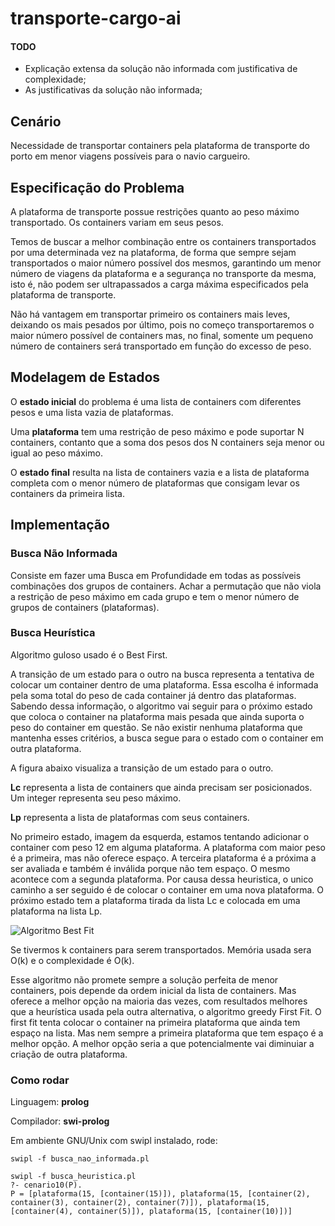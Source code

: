 transporte-cargo-ai
===================


#### TODO
- Explicação extensa da solução não informada com justificativa de complexidade;
- As justificativas da solução não informada;

## Cenário
  
Necessidade de transportar containers pela plataforma de transporte do porto
em menor viagens possíveis para o navio cargueiro.

## Especificação do Problema

A plataforma de transporte possue restrições quanto ao peso máximo
transportado. Os containers variam em seus pesos.

Temos de buscar a melhor combinação entre os containers transportados por
uma determinada vez na plataforma, de forma que sempre sejam transportados
o maior número possível dos mesmos, garantindo um menor número de
viagens da plataforma e a segurança no transporte da mesma, isto é, não
podem ser ultrapassados a carga máxima especificados
pela plataforma de transporte.

Não há vantagem em transportar primeiro os containers mais leves,
deixando os mais pesados por último, pois no começo transportaremos o maior 
número possível de containers mas, no final, somente um pequeno número de
containers será transportado em função do excesso de peso.

## Modelagem de Estados

O **estado inicial** do problema é uma lista de containers com diferentes pesos e uma lista vazia de plataformas.

Uma **plataforma** tem uma restrição de peso máximo e pode suportar N containers, contanto que a soma dos pesos dos N containers seja menor ou igual ao peso máximo.

O **estado final** resulta na lista de containers vazia e a lista de plataforma completa com o menor número de plataformas que consigam levar os containers da primeira lista.


## Implementação 

### Busca Não Informada

Consiste em fazer uma Busca em Profundidade em todas as possíveis combinações
dos grupos de containers. Achar a permutação que não viola a restrição de peso
máximo em cada grupo e tem o menor número de grupos de containers (plataformas).

### Busca Heurística

Algoritmo guloso usado é o Best First.

A transição de um estado para o outro na busca representa a tentativa de colocar um container dentro de uma plataforma. Essa escolha é informada pela soma total do peso de cada container já dentro das plataformas. Sabendo dessa informação, o algoritmo vai seguir para o próximo estado que coloca o container na plataforma mais pesada que ainda suporta o peso do container em questão. Se não existir nenhuma plataforma que mantenha esses critérios, a busca segue para o estado com o container em outra plataforma.

A figura abaixo visualiza a transição de um estado para o outro. 

**Lc** representa a lista de containers que ainda precisam ser posicionados. Um integer representa seu peso máximo.

**Lp** representa a lista de plataformas com seus containers.

No primeiro estado, imagem da esquerda, estamos tentando adicionar o container com peso 12 em alguma plataforma. A plataforma com maior peso é a primeira, mas não oferece espaço. A terceira plataforma é a próxima a ser avaliada e também é inválida porque não tem espaço. O mesmo acontece com a segunda plataforma. Por causa dessa heuristica, o unico caminho a ser seguido é de colocar o container em uma nova plataforma. O próximo estado tem a plataforma tirada da lista Lc e colocada em uma plataforma na lista Lp.

![Algoritmo Best Fit](http://atadosapp.s3.amazonaws.com/best-fit.png)

Se tivermos k containers para serem transportados. Memória usada sera O(k) e o complexidade é O(k).

Esse algoritmo não promete sempre a solução perfeita de menor containers, pois depende da ordem inicial da lista de containers. Mas oferece a melhor opção na maioria das vezes, com resultados melhores que a heurística usada pela outra alternativa, o algoritmo greedy First Fit. O first fit tenta colocar o container na primeira plataforma que ainda tem espaço na lista. Mas nem sempre a primeira plataforma que tem espaço é a melhor opção. A melhor opção seria a que potencialmente vai diminuiar a criação de outra plataforma.

### Como rodar

Linguagem: **prolog**

Compilador: **swi-prolog**

Em ambiente GNU/Unix com swipl instalado, rode:

```
swipl -f busca_nao_informada.pl
```

```
swipl -f busca_heuristica.pl
?- cenario10(P).
P = [plataforma(15, [container(15)]), plataforma(15, [container(2), container(3), container(2), container(7)]), plataforma(15, [container(4), container(5)]), plataforma(15, [container(10)])] 
```



